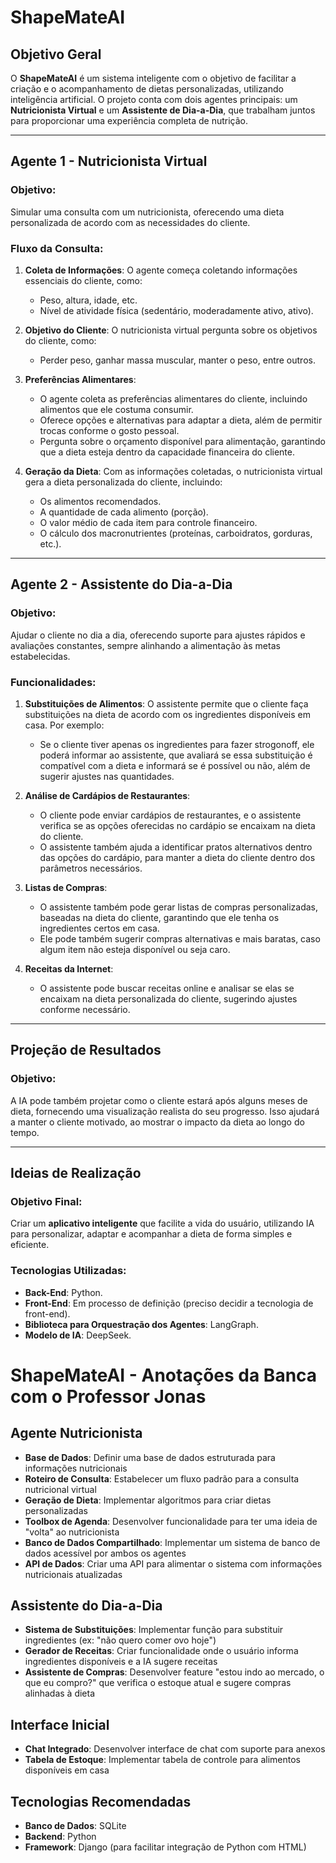 # ShapeMateAI

## Objetivo Geral
O **ShapeMateAI** é um sistema inteligente com o objetivo de facilitar a criação e o acompanhamento de dietas personalizadas, utilizando inteligência artificial. O projeto conta com dois agentes principais: um **Nutricionista Virtual** e um **Assistente de Dia-a-Dia**, que trabalham juntos para proporcionar uma experiência completa de nutrição.

---

## Agente 1 - **Nutricionista Virtual**

### Objetivo:
Simular uma consulta com um nutricionista, oferecendo uma dieta personalizada de acordo com as necessidades do cliente.

### Fluxo da Consulta:
1. **Coleta de Informações**: 
   O agente começa coletando informações essenciais do cliente, como:
   - Peso, altura, idade, etc.
   - Nível de atividade física (sedentário, moderadamente ativo, ativo).
   
2. **Objetivo do Cliente**: 
   O nutricionista virtual pergunta sobre os objetivos do cliente, como:
   - Perder peso, ganhar massa muscular, manter o peso, entre outros.

3. **Preferências Alimentares**:
   - O agente coleta as preferências alimentares do cliente, incluindo alimentos que ele costuma consumir.
   - Oferece opções e alternativas para adaptar a dieta, além de permitir trocas conforme o gosto pessoal.
   - Pergunta sobre o orçamento disponível para alimentação, garantindo que a dieta esteja dentro da capacidade financeira do cliente.

4. **Geração da Dieta**:
   Com as informações coletadas, o nutricionista virtual gera a dieta personalizada do cliente, incluindo:
   - Os alimentos recomendados.
   - A quantidade de cada alimento (porção).
   - O valor médio de cada item para controle financeiro.
   - O cálculo dos macronutrientes (proteínas, carboidratos, gorduras, etc.).

---

## Agente 2 - **Assistente do Dia-a-Dia**

### Objetivo:
Ajudar o cliente no dia a dia, oferecendo suporte para ajustes rápidos e avaliações constantes, sempre alinhando a alimentação às metas estabelecidas.

### Funcionalidades:
1. **Substituições de Alimentos**:
   O assistente permite que o cliente faça substituições na dieta de acordo com os ingredientes disponíveis em casa. Por exemplo:
   - Se o cliente tiver apenas os ingredientes para fazer strogonoff, ele poderá informar ao assistente, que avaliará se essa substituição é compatível com a dieta e informará se é possível ou não, além de sugerir ajustes nas quantidades.


2. **Análise de Cardápios de Restaurantes**:
   - O cliente pode enviar cardápios de restaurantes, e o assistente verifica se as opções oferecidas no cardápio se encaixam na dieta do cliente.
   - O assistente também ajuda a identificar pratos alternativos dentro das opções do cardápio, para manter a dieta do cliente dentro dos parâmetros necessários.

3. **Listas de Compras**:
   - O assistente também pode gerar listas de compras personalizadas, baseadas na dieta do cliente, garantindo que ele tenha os ingredientes certos em casa.
   - Ele pode também sugerir compras alternativas e mais baratas, caso algum item não esteja disponível ou seja caro.

4. **Receitas da Internet**:
   - O assistente pode buscar receitas online e analisar se elas se encaixam na dieta personalizada do cliente, sugerindo ajustes conforme necessário.

---

## Projeção de Resultados

### Objetivo:
A IA pode também projetar como o cliente estará após alguns meses de dieta, fornecendo uma visualização realista do seu progresso. Isso ajudará a manter o cliente motivado, ao mostrar o impacto da dieta ao longo do tempo.

---

## Ideias de Realização

### **Objetivo Final**:
Criar um **aplicativo inteligente** que facilite a vida do usuário, utilizando IA para personalizar, adaptar e acompanhar a dieta de forma simples e eficiente.

### **Tecnologias Utilizadas**:
- **Back-End**: Python.
- **Front-End**: Em processo de definição (preciso decidir a tecnologia de front-end).
- **Biblioteca para Orquestração dos Agentes**: LangGraph.
- **Modelo de IA**: DeepSeek.


# ShapeMateAI - Anotações da Banca com o Professor Jonas

## Agente Nutricionista
- **Base de Dados**: Definir uma base de dados estruturada para informações nutricionais
- **Roteiro de Consulta**: Estabelecer um fluxo padrão para a consulta nutricional virtual
- **Geração de Dieta**: Implementar algoritmos para criar dietas personalizadas
- **Toolbox de Agenda**: Desenvolver funcionalidade para ter uma ideia de "volta" ao nutricionista
- **Banco de Dados Compartilhado**: Implementar um sistema de banco de dados acessível por ambos os agentes
- **API de Dados**: Criar uma API para alimentar o sistema com informações nutricionais atualizadas

## Assistente do Dia-a-Dia
- **Sistema de Substituições**: Implementar função para substituir ingredientes (ex: "não quero comer ovo hoje")
- **Gerador de Receitas**: Criar funcionalidade onde o usuário informa ingredientes disponíveis e a IA sugere receitas
- **Assistente de Compras**: Desenvolver feature "estou indo ao mercado, o que eu compro?" que verifica o estoque atual e sugere compras alinhadas à dieta

## Interface Inicial
- **Chat Integrado**: Desenvolver interface de chat com suporte para anexos
- **Tabela de Estoque**: Implementar tabela de controle para alimentos disponíveis em casa

## Tecnologias Recomendadas
- **Banco de Dados**: SQLite
- **Backend**: Python
- **Framework**: Django (para facilitar integração de Python com HTML)